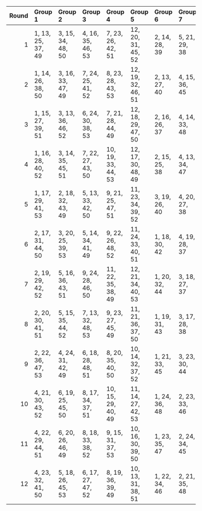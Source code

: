 |   Round | Group 1           | Group 2           | Group 3           | Group 4            | Group 5            | Group 6       | Group 7       | Group 8       | Group 9       | Group 10      | Group 11       | Group 12       |
|--------:|:------------------|:------------------|:------------------|:-------------------|:-------------------|:--------------|:--------------|:--------------|:--------------|:--------------|:---------------|:---------------|
|       1 | 1, 13, 25, 37, 49 | 3, 15, 34, 48, 50 | 4, 16, 35, 46, 53 | 7, 23, 26, 42, 51  | 12, 20, 31, 45, 52 | 2, 14, 28, 39 | 5, 21, 29, 38 | 6, 22, 32, 40 | 8, 24, 27, 44 | 9, 17, 33, 43 | 10, 18, 36, 41 | 11, 19, 30, 47 |
|       2 | 1, 14, 26, 38, 50 | 3, 16, 33, 47, 49 | 7, 24, 25, 41, 52 | 8, 23, 28, 43, 53  | 12, 19, 32, 46, 51 | 2, 13, 27, 40 | 4, 15, 36, 45 | 5, 22, 30, 37 | 6, 21, 31, 39 | 9, 18, 34, 44 | 10, 17, 35, 42 | 11, 20, 29, 48 |
|       3 | 1, 15, 27, 39, 51 | 3, 13, 36, 46, 52 | 6, 24, 30, 38, 53 | 7, 21, 28, 44, 49  | 12, 18, 29, 47, 50 | 2, 16, 26, 37 | 4, 14, 33, 48 | 5, 23, 31, 40 | 8, 22, 25, 42 | 9, 19, 35, 41 | 10, 20, 34, 43 | 11, 17, 32, 45 |
|       4 | 1, 16, 28, 40, 52 | 3, 14, 35, 45, 51 | 7, 22, 27, 43, 50 | 10, 19, 33, 44, 53 | 12, 17, 30, 48, 49 | 2, 15, 25, 38 | 4, 13, 34, 47 | 5, 24, 32, 39 | 6, 23, 29, 37 | 8, 21, 26, 41 | 9, 20, 36, 42  | 11, 18, 31, 46 |
|       5 | 1, 17, 29, 41, 53 | 2, 18, 32, 43, 49 | 5, 13, 33, 42, 50 | 9, 21, 25, 47, 51  | 11, 23, 34, 39, 52 | 3, 19, 26, 40 | 4, 20, 27, 38 | 6, 14, 36, 44 | 7, 15, 30, 46 | 8, 16, 31, 48 | 10, 22, 28, 45 | 12, 24, 35, 37 |
|       6 | 2, 17, 31, 44, 50 | 3, 20, 25, 39, 53 | 5, 14, 34, 41, 49 | 9, 22, 26, 48, 52  | 11, 24, 33, 40, 51 | 1, 18, 30, 42 | 4, 19, 28, 37 | 6, 13, 35, 43 | 7, 16, 29, 45 | 8, 15, 32, 47 | 10, 21, 27, 46 | 12, 23, 36, 38 |
|       7 | 2, 19, 29, 42, 52 | 5, 16, 36, 43, 51 | 9, 24, 28, 46, 50 | 11, 22, 35, 38, 49 | 12, 21, 34, 40, 53 | 1, 20, 32, 44 | 3, 18, 27, 37 | 4, 17, 26, 39 | 6, 15, 33, 41 | 7, 14, 31, 47 | 8, 13, 30, 45  | 10, 23, 25, 48 |
|       8 | 2, 20, 30, 41, 51 | 5, 15, 35, 44, 52 | 7, 13, 32, 48, 53 | 9, 23, 27, 45, 49  | 11, 21, 36, 37, 50 | 1, 19, 31, 43 | 3, 17, 28, 38 | 4, 18, 25, 40 | 6, 16, 34, 42 | 8, 14, 29, 46 | 10, 24, 26, 47 | 12, 22, 33, 39 |
|       9 | 2, 22, 36, 47, 53 | 4, 24, 31, 42, 49 | 6, 18, 28, 48, 51 | 8, 20, 35, 40, 50  | 10, 14, 32, 37, 52 | 1, 21, 33, 45 | 3, 23, 30, 44 | 5, 17, 25, 46 | 7, 19, 34, 38 | 9, 13, 29, 39 | 11, 15, 26, 43 | 12, 16, 27, 41 |
|      10 | 4, 21, 30, 43, 52 | 6, 19, 25, 45, 50 | 8, 17, 34, 37, 51 | 10, 15, 29, 40, 49 | 11, 14, 27, 42, 53 | 1, 24, 36, 48 | 2, 23, 33, 46 | 3, 22, 31, 41 | 5, 20, 28, 47 | 7, 18, 35, 39 | 9, 16, 32, 38  | 12, 13, 26, 44 |
|      11 | 4, 22, 29, 44, 51 | 6, 20, 26, 46, 49 | 8, 18, 33, 38, 52 | 9, 15, 31, 37, 53  | 10, 16, 30, 39, 50 | 1, 23, 35, 47 | 2, 24, 34, 45 | 3, 21, 32, 42 | 5, 19, 27, 48 | 7, 17, 36, 40 | 11, 13, 28, 41 | 12, 14, 25, 43 |
|      12 | 4, 23, 32, 41, 50 | 5, 18, 26, 45, 53 | 6, 17, 27, 47, 52 | 8, 19, 36, 39, 49  | 10, 13, 31, 38, 51 | 1, 22, 34, 46 | 2, 21, 35, 48 | 3, 24, 29, 43 | 7, 20, 33, 37 | 9, 14, 30, 40 | 11, 16, 25, 44 | 12, 15, 28, 42 |